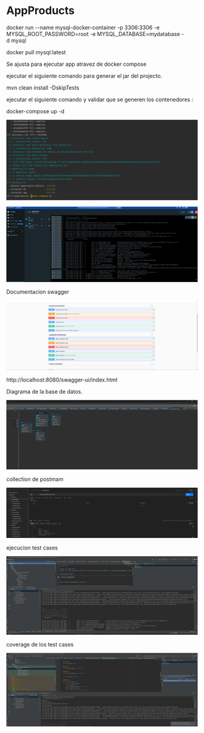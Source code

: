 # AppProducts


docker run --name mysql-docker-container -p 3306:3306 -e MYSQL_ROOT_PASSWORD=root -e MYSQL_DATABASE=mydatabase -d mysql

docker pull mysql:latest

Se ajusta para ejecutar app atravez de docker compose 

ejecutar el siguiente comando para generar el jar del projecto.

mvn clean install -DskipTests 

ejecutar el siguiente comando y validar que se generen los contenedores :

docker-compose up -d


![img_4.png](img_4.png)

![img_5.png](img_5.png)



Documentacion swagger

![img_2.png](img_2.png)


http://localhost:8080/swagger-ui/index.html




Diagrama de la base de datos.

![img.png](img.png)

collection de postmam 

![img_1.png](img_1.png)


ejecucion test cases

![img_3.png](img_3.png)

coverage de los test cases 

![img_6.png](img_6.png)

